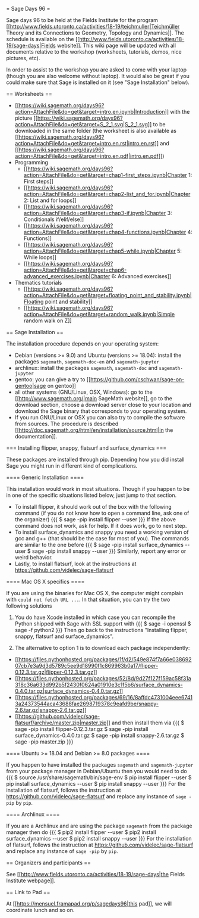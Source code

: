 = Sage Days 96 =

Sage days 96 to be held at the Fields Institute for the program [[http://www.fields.utoronto.ca/activities/18-19/teichmuller|Teichmüller Theory and its Connections to Geometry, Topology and Dynamics]]. The schedule is available on the [[http://www.fields.utoronto.ca/activities/18-19/sage-days|Fields website]]. This wiki page will be updated with all documents relative to the workshop (worksheets, tutorials, demos, nice pictures, etc).

In order to assist to the workshop you are asked to come with your laptop (though you are also welcome without laptop). It would also be great if you could make sure that Sage is installed on it (see "Sage Installation" below).

== Worksheets ==

 * [[https://wiki.sagemath.org/days96?action=AttachFile&do=get&target=intro.en.ipynb|Introduction]] with the picture [[https://wiki.sagemath.org/days96?action=AttachFile&do=get&target=S_2_1.svg|S_2_1.svg]] to be downloaded in the same folder (the worksheet is also available as [[https://wiki.sagemath.org/days96?action=AttachFile&do=get&target=intro.en.rst|intro.en.rst]] and [[https://wiki.sagemath.org/days96?action=AttachFile&do=get&target=intro.en.pdf|intro.en.pdf]])
 * Programming
   * [[https://wiki.sagemath.org/days96?action=AttachFile&do=get&target=chap1-first_steps.ipynb|Chapter 1: First steps]]
   * [[https://wiki.sagemath.org/days96?action=AttachFile&do=get&target=chap2-list_and_for.ipynb|Chapter 2: List and for loops]]
   * [[https://wiki.sagemath.org/days96?action=AttachFile&do=get&target=chap3-if.ipynb|Chapter 3: Conditionals if/elif/else]]
   * [[https://wiki.sagemath.org/days96?action=AttachFile&do=get&target=chap4-functions.ipynb|Chapter 4: Functions]]
   * [[https://wiki.sagemath.org/days96?action=AttachFile&do=get&target=chap5-while.ipynb|Chapter 5: While loops]]
   * [[https://wiki.sagemath.org/days96?action=AttachFile&do=get&target=chap6-advanced_exercises.ipynb|Chapter 6: Advanced exercises]]
 * Thematics tutorials
   * [[https://wiki.sagemath.org/days96?action=AttachFile&do=get&target=floating_point_and_stability.ipynb|Floating point and stability]]
   * [[https://wiki.sagemath.org/days96?action=AttachFile&do=get&target=random_walk.ipynb|Simple random walk on Z]]

== Sage Installation ==

The installation procedure depends on your operating system:

 * Debian (versions >= 9.0) and Ubuntu (versions >= 18.04): install the packages `sagemath`, `sagemath-doc-en` and `sagemath-jupyter`
 * archlinux: install the packages `sagemath`, `sagemath-doc` and `sagemath-jupyter`
 * gentoo: you can give a try to [[https://github.com/cschwan/sage-on-gentoo|sage on gentoo]]
 * all other systems (GNU/Linux, OSX, Windows): go to the [[http://www.sagemath.org/|main SageMath website]], go to the download section, choose a download server close to your location and download the Sage binary that corresponds to your operating system.
 * If you run GNU/Linux or OSX you can also try to compile the software from sources. The procedure is described [[http://doc.sagemath.org/html/en/installation/source.html|in the documentation]].

=== Installing flipper, snappy, flatsurf and surface_dynamics ===

These packages are installed through pip. Depending how you did install Sage you might run in different kind of complications.

==== Generic Installation ====

This installation would work in most situations. Though if you happen to be in one of the specific situations listed below, just jump to that section.

 * To install flipper, it should work out of the box with the following command (if you do not know how to open a command line, ask one of the organizer)
   {{{
   $ sage -pip install flipper --user
   }}}
   If the above command does not work, ask for help. If it does work, go to next step.
 * To install surface_dynamics and snappy you need a working version of gcc and g++ (that should be the case for most of you). The commands are similar to the one before
   {{{
   $ sage -pip install surface_dynamics --user
   $ sage -pip install snappy --user
   }}}
   Similarly, report any error or weird behavior.
 * Lastly, to install flatsurf, look at the instructions at https://github.com/videlec/sage-flatsurf

==== Mac OS X specifics ====

If you are using the binaries for Mac OS X, the computer might complain with `could not fetch URL ...`. In that situation, you can try the two following solutions

 1. You do have Xcode installed in which case you can recompile the Python shipped with Sage with SSL support with
 {{{
 $ sage -i openssl
 $ sage -f python2 
 }}}
 Then go back to the instructions "Installing flipper, snappy, flatsurf and surface_dynamics".

 2. The alternative to option 1 is to download each package independently:
  * [[https://files.pythonhosted.org/packages/1f/d2/549e874f7a66e03869207cb7e3a9d3d5789c5ee9d18990f1c869963b0a17/flipper-0.12.3.tar.gz|flipper-0.12.3.tar.gz]]
  * [[https://files.pythonhosted.org/packages/52/8d/9d27f127f159ac58f31a318c36a633d992b5f2430f0624a01910e3c1f5b6/surface_dynamics-0.4.0.tar.gz|surface_dynamics-0.4.0.tar.gz]]
  * [[https://files.pythonhosted.org/packages/69/16/8affdc4731004eee67413a24373544aca43688fae2698719378c9eafd9be/snappy-2.6.tar.gz|snappy-2.6.tar.gz]]
  * [[https://github.com/videlec/sage-flatsurf/archive/master.zip|master.zip]]
 and then install them via
 {{{
 $ sage -pip install flipper-0.12.3.tar.gz
 $ sage -pip install surface_dynamics-0.4.0.tar.gz
 $ sage -pip install snappy-2.6.tar.gz
 $ sage -pip master.zip
 }}}

==== Ubuntu >= 18.04 and Debian >= 8.0 packages ====

If you happen to have installed the packages `sagemath` and `sagemath-jupyter` from your package manager in Debian/Ubuntu then you would need to do
{{{
$ source /usr/share/sagemath/bin/sage-env
$ pip install flipper --user
$ pip install surface_dynamics --user
$ pip install snappy --user
}}}
For the installation of flatsurf, follows the instruction at https://github.com/videlec/sage-flatsurf and replace any instance of `sage -pip` by `pip`.

==== Archlinux ====

If you are a Archlinux and are using the package `sagemath` from the package manager then do
{{{
$ pip2 install flipper --user
$ pip2 install surface_dynamics --user
$ pip2 install snappy --user
}}}
For the installation of flatsurf, follows the instruction at https://github.com/videlec/sage-flatsurf and replace any instance of `sage -pip` by `pip`.

== Organizers and participants ==

See [[http://www.fields.utoronto.ca/activities/18-19/sage-days|the Fields Institute webpage]].

== Link to Pad ==

At [[https://mensuel.framapad.org/p/sagedays96|this pad]], we will coordinate lunch and so on.
